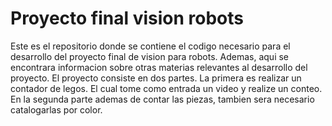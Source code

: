 # Proyecto final vision robots

Este es el repositorio donde se contiene el codigo necesario para el desarrollo del proyecto final de vision para robots. Ademas, aqui se encontrara informacion sobre otras materias relevantes al desarrollo del proyecto. El proyecto consiste en dos partes. La primera es realizar un contador de legos. El cual tome como entrada un video y realize un conteo. En la segunda parte ademas de contar las piezas, tambien sera necesario catalogarlas por color.
